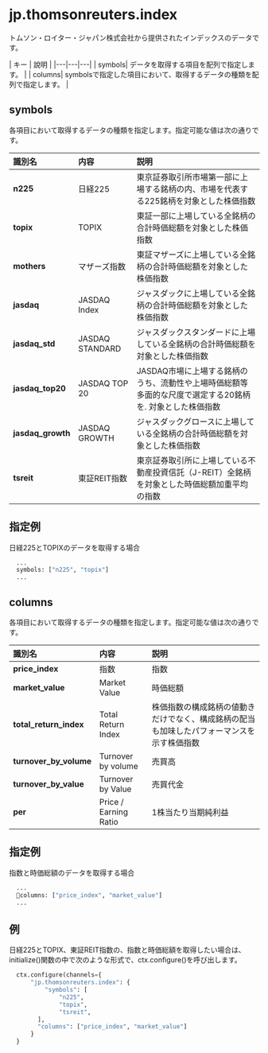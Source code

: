 # jp.thomsonreuters.index

トムソン・ロイター・ジャパン株式会社から提供されたインデックスのデータです。

| キー | 說明 |
|---|---|---|
| symbols| データを取得する項目を配列で指定します。 |
| columns| symbolsで指定した項目において、取得するデータの種類を配列で指定します。 |

## symbols

各項目において取得するデータの種類を指定します。指定可能な値は次の通りです。

| 識別名 | 内容 | 説明 |
|:-----------|:------------|:------------|
|**n225**|日経225|東京証券取引所市場第一部に上場する銘柄の内、市場を代表する225銘柄を対象とした株価指数|
|**topix**|TOPIX|東証一部に上場している全銘柄の合計時価総額を対象とした株価指数|
|**mothers**|マザーズ指数|東証マザーズに上場している全銘柄の合計時価総額を対象とした株価指数|
|**jasdaq**|JASDAQ Index|ジャスダックに上場している全銘柄の合計時価総額を対象とした株価指数|
|**jasdaq_std**|JASDAQ STANDARD|ジャスダックスタンダードに上場している全銘柄の合計時価総額を対象とした株価指数|
|**jasdaq_top20**|JASDAQ TOP 20|JASDAQ市場に上場する銘柄のうち、流動性や上場時価総額等多面的な尺度で選定する20銘柄を. 対象とした株価指数|
|**jasdaq_growth**|JASDAQ GROWTH|ジャスダックグロースに上場している全銘柄の合計時価総額を対象とした株価指数|
|**tsreit**|東証REIT指数|東京証券取引所に上場している不動産投資信託（J-REIT）全銘柄を対象とした時価総額加重平均の指数|

## 指定例

日経225とTOPIXのデータを取得する場合

```python
  ...
  symbols: ["n225", "topix"]
  ...
```

## columns

各項目において取得するデータの種類を指定します。指定可能な値は次の通りです。

| 識別名 | 内容 | 説明 |
|:-----------|:------------|:------------|
|**price_index**|指数|指数|
|**market_value**|Market Value|時価総額|
|**total_return_index**|Total Return Index|株価指数の構成銘柄の値動きだけでなく、構成銘柄の配当も加味したパフォーマンスを示す株価指数|
|**turnover_by_volume**|Turnover by volume|売買高|
|**turnover_by_value**|Turnover by Value|売買代金|
|**per**|Price / Earning Ratio|1株当たり当期純利益|

## 指定例

指数と時価総額のデータを取得する場合

```python
  ...
  columns: ["price_index", "market_value"]
  ...
```

## 例

日経225とTOPIX、東証REIT指数の、指数と時価総額を取得したい場合は、
initialize()関数の中で次のような形式で、ctx.configure()を呼び出します。

```python
  ctx.configure(channels={
      "jp.thomsonreuters.index": {
          "symbols": [
              "n225",
              "topix",
              "tsreit",
        ],
        "columns": ["price_index", "market_value"]
      }
  }

```
